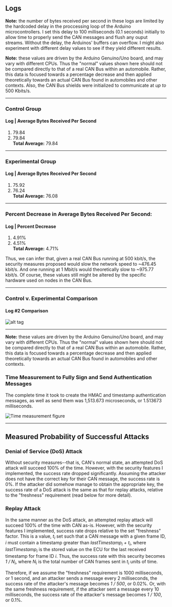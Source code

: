 ## Logs

**Note:** the number of bytes received per second in these
logs are limited by the hardcoded delay in the proccessing
loop of the Arduino microcontrollers. I set this delay to
100 milliseconds (0.1 seconds) initially to allow time to properly
send the CAN messages and flush any ouput streams. Without
the delay, the Arduinos' buffers can overflow. I might also experiment
with different delay values to see if they yield different results.  

**Note:** these values are driven by the Arduino Genuino/Uno  board, and
may vary with different CPUs. Thus the "normal" values shown here should not
be compared directly to that of a real CAN Bus within an automobile. Rather,
this data is focused towards a percentage decrease and then applied theoretically
towards an actual CAN Bus found in automobiles and other contexts. Also, the CAN
Bus shields were initialized to communicate at *up to* 500 Kbits/s.  

---

### Control Group

#### Log |  Average Bytes Received Per Second
1. 79.84
2. 79.84  
**Total Average:** 79.84

---

### Experimental Group
#### Log |  Average Bytes Received Per Second
1. 75.92
2. 76.24  
**Total Average:** 76.08

---

### Percent Decrease in Average Bytes Received Per Second:
#### Log |  Percent Decrease
1. 4.91%  
2. 4.51%   
**Total Average:** 4.71%

Thus, we can infer that, given a real CAN Bus running at 500 kbit/s,
the security measures proposed would slow the network speed to ~476.45 kbit/s.
And one running at 1 Mbit/s would theoretically slow to ~975.77 kbit/s. Of course, these
values still might be altered by the specific hardware used on nodes in the CAN Bus.  

---

### Control v. Experimental Comparison  

#### Log #2 Comparison
![alt tag](https://raw.githubusercontent.com/zach-king/ArduinoStash/master/src/CAN/figures/SHA1/both-01.png)  

---


**Note:** these values are driven by the Arduino Genuino/Uno  board, and
may vary with different CPUs. Thus the "normal" values shown here should not
be compared directly to that of a real CAN Bus within an automobile. Rather,
this data is focused towards a percentage decrease and then applied theoretically
towards an actual CAN Bus found in automobiles and other contexts.  

### Time Measurement to Fully Sign and Send Authentication Messages
The complete time it took to create the HMAC and timestamp authentication
messages, as well as send them was 1,513.673 microseconds, or 1.513673 milliseconds.  

![Time measurement figure](https://raw.githubusercontent.com/zach-king/ArduinoStash/master/src/CAN/figures/SHA1/time-measurement-02.png)  

---

## Measured Probability of Successful Attacks

### Denial of Service (DoS) Attack  
Without security measures--that is, CAN's normal state, an attempted DoS attack will succeed 100% of the time. However, with the security features I implemented, the success rate dropped significantly. Assuming the attacker does not have the correct key for their CAN message, the success rate is 0%. If the attacker did somehow manage to obtain the appropriate key, the success rate of a DoS attack is the same as that for replay attacks, relative to the "freshness" requirement (read below for more detail). 

### Replay Attack
In the same manner as the DoS attack, an attempted replay attack will succeed 100% of the time with CAN as-is. However, with the security features I implemented, success rate drops relative to the set "freshness" factor. This is a value, *t<sub>i</sub>* set such that a CAN message with a given frame ID, *i* must contain a timestamp greater than *lastTimestamp<sub>i</sub> + t<sub>i</sub>*, where *lastTimestamp<sub>i</sub>* is the stored value on the ECU for the last received timestamp for frame ID *i*. Thus, the success rate with this security becomes *1 / N<sub>i</sub>*, where *N<sub>i</sub>* is the total number of CAN frames sent in *t<sub>i</sub>* units of time.

Therefore, if we assume the "freshness" requirement is 1000 milliseconds, or 1 second, and an attacker sends a message every 2 milliseconds, the success rate of the attacker's message becomes *1 / 500*, or 0.02%. Or, with the same freshness requirement, if the attacker sent a message every 10 milliseconds, the success rate of the attacker's message becomes *1 / 100*, or 0.1%.